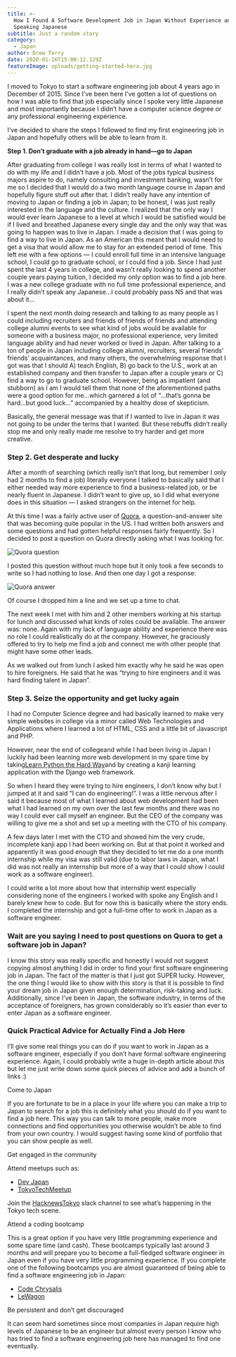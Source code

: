 ```yaml
---
title: >-
  How I Found A Software Development Job in Japan Without Experience and Without
  Speaking Japanese
subtitle: Just a random story
category:
  - Japan
author: Drew Terry
date: 2020-01-16T15:00:12.129Z
featureImage: uploads/getting-started-hero.jpg
---
```

I moved to Tokyo to start a software engineering job about 4 years ago in December of 2015. Since I’ve been here I’ve gotten a lot of questions on how I was able to find that job especially since I spoke very little Japanese and most importantly because I didn’t have a computer science degree or any professional engineering experience.

I’ve decided to share the steps I followed to find my first engineering job in Japan and hopefully others will be able to learn from it.

**Step 1. Don’t graduate with a job already in hand—go to Japan**

After graduating from college I was really lost in terms of what I wanted to do with my life and I didn’t have a job. Most of the jobs typical business majors aspire to do, namely consulting and investment banking, wasn’t for me so I decided that I would do a two month language course in Japan and hopefully figure stuff out after that. I didn’t really have any intention of moving to Japan or finding a job in Japan; to be honest, I was just really interested in the language and the culture. I realized that the only way I would ever learn Japanese to a level at which I would be satisfied would be if I lived and breathed Japanese every single day and the only way that was going to happen was to live in Japan. I made a decision that I was going to find a way to live in Japan. As an American this meant that I would need to get a visa that would allow me to stay for an extended period of time. This left me with a few options — I could enroll full time in an intensive language school, I could go to graduate school, or I could find a job. Since I had just spent the last 4 years in college, and wasn’t really looking to spend another couple years paying tuition, I decided my only option was to find a job here. I was a new college graduate with no full time professional experience, and I really didn’t speak any Japanese…I could probably pass N5 and that was about it…

I spent the next month doing research and talking to as many people as I could including recruiters and friends of friends of friends and attending college alumni events to see what kind of jobs would be available for someone with a business major, no professional experience, very limited language ability and had never worked or lived in Japan. After talking to a ton of people in Japan including college alumni, recruiters, several friends’ friends’ acquaintances, and many others, the overwhelming response that I got was that I should A) teach English, B) go back to the U.S., work at an established company and then transfer to Japan after a couple years or C) find a way to go to graduate school. However, being as impatient (and stubborn) as I am I would tell them that none of the aforementioned paths were a good option for me…which garnered a lot of “…that’s gonna be hard…but good luck…” accompanied by a healthy dose of skepticism.

Basically, the general message was that if I wanted to live in Japan it was not going to be under the terms that I wanted. But these rebuffs didn’t really stop me and only really made me resolve to try harder and get more creative.

### Step 2. Get desperate and lucky

After a month of searching (which really isn’t that long, but remember I only had 2 months to find a job) literally everyone I talked to basically said that I either needed way more experience to find a business-related job, or be nearly fluent in Japanese. I didn’t want to give up, so I did what everyone does in this situation — I asked strangers on the internet for help.

At this time I was a fairly active user of [Quora](http://quora.com), a question-and-answer site that was becoming quite popular in the US. I had written both answers and some questions and had gotten helpful responses fairly frequently. So I decided to post a question on Quora directly asking what I was looking for.

![Quora question](_nuxt/uploads/quora_answer.png "Question I posted on Quora")

I posted this question without much hope but it only took a few seconds to write so I had nothing to lose. And then one day I got a response:

![Quora answer](uploads/quora_answer.png)

Of course I dropped him a line and we set up a time to chat.

The next week I met with him and 2 other members working at his startup for lunch and discussed what kinds of roles could be available. The answer was: none. Again with my lack of language ability and experience there was no role I could realistically do at the company. However, he graciously offered to try to help me find a job and connect me with other people that might have some other leads.

As we walked out from lunch I asked him exactly why he said he was open to hire foreigners. He said that he was “trying to hire engineers and it was hard finding talent in Japan”.

### Step 3. Seize the opportunity and get lucky again

I had no Computer Science degree and had basically learned to make very simple websites in college via a minor called Web Technologies and Applications where I learned a lot of HTML, CSS and a little bit of Javascript and PHP.

However, near the end of collegeand while I had been living in Japan I luckily had been learning more web development in my spare time by taking[Learn Python the Hard Way](https://learnpythonthehardway.org/book/)and by creating a kanji learning application with the Django web framework.

So when I heard they were trying to hire engineers, I don’t know why but I jumped at it and said “I can do engineering!”. I was a little nervous after I said it because most of what I learned about web development had been what I had learned on my own over the last few months and there was no way I could ever call myself an engineer. But the CEO of the company was willing to give me a shot and set up a meeting with the CTO of his company.

A few days later I met with the CTO and showed him the very crude, incomplete kanji app I had been working on. But at that point it worked and apparently it was good enough that they decided to let me do a one month internship while my visa was still valid (due to labor laws in Japan, what I did was not really an internship but more of a way that I could show I could work as a software engineer).

I could write a lot more about how that internship went especially considering none of the engineers I worked with spoke any English and I barely knew how to code. But for now this is basically where the story ends. I completed the internship and got a full-time offer to work in Japan as a software engineer.

### Wait are you saying I need to post questions on Quora to get a software job in Japan?

I know this story was really specific and honestly I would not suggest copying almost anything I did in order to find your first software engineering job in Japan. The fact of the matter is that I just got SUPER lucky. However, the one thing I would like to show with this story is that it is possible to find your dream job in Japan given enough determination, risk-taking and luck. Additionally, since I’ve been in Japan, the software industry, in terms of the acceptance of foreigners, has grown considerably so it’s easier than ever to enter Japan as a software engineer.

### Quick Practical Advice for Actually Find a Job Here

I’ll give some real things you can do if you want to work in Japan as a software engineer, especially if you don’t have formal software engineering experience. Again, I could probably write a huge in-depth article about this but let me just write down some quick pieces of advice and add a bunch of links :)

Come to Japan

If you are fortunate to be in a place in your life where you can make a trip to Japan to search for a job this is definitely what you should do if you want to find a job here. This way you can talk to more people, make more connections and find opportunities you otherwise wouldn’t be able to find from your own country. I would suggest having some kind of portfolio that you can show people as well.

Get engaged in the community

Attend meetups such as:

* [Dev Japan](https://www.meetup.com/devjapan/)
* [TokyoTechMeetup](https://www.meetup.com/tokyotechmeetup/)

Join the [HacknewsTokyo](https://hntokyo.io/) slack channel to see what’s happening in the Tokyo tech scene.

Attend a coding bootcamp

This is a great option if you have very little programming experience and some spare time (and cash). These bootcamps typically last around 3 months and will prepare you to become a full-fledged software engineer in Japan even if you have very little programming experience. If you complete one of the following bootcamps you are almost guaranteed of being able to find a software engineering job in Japan:

* [Code Chrysalis](https://www.codechrysalis.io/)
* [LeWagon](https://www.lewagon.com/)

Be persistent and don’t get discouraged

It can seem hard sometimes since most companies in Japan require high levels of Japanese to be an engineer but almost every person I know who has tried to find a software engineering job here has managed to find one eventually.
